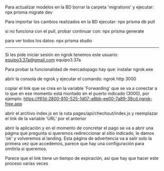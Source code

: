 Para actualizar modelos en la BD borrar la carpeta 'migrations' y ejecutar:
npx prisma migrate dev

Para importar los cambios realizados en la BD ejecutar:
npx prisma db pull

si no funciona con el pull, probar continuar con:
npx prisma generate

para ver todos los datos:
npx prisma studio

---

Si les pide iniciar sesión en ngrok tenemos este usuario:
equipo3.37a@gmail.com
equipo3.37a

Para probar la funcionalidad de mercadopago hay que:
instalar ngrok.exe

abrir la consola de ngrok y ejecutar el comando:
ngrok http 3000

copiar el link que se crea en la variable 'Forwarding' que se va a conectar a lo que en ese momento está montado en el puerto indicado (3000), por ejemplo:
https://f61d-2800-810-525-1d07-a8bb-ee00-7a89-38cd.ngrok-free.app

abrir el archivo index.js en la ruta pages/api/chechout/index.js y reemplazar el link de la variable 'URL' por el anterior

abrir la aplicación y en el momento de concretar el pago se va a abrir una página que pregunta si queremos redireccionar al sitio indicado, le damos 'ok' y volveremos al landing.
Esta página de advertencia va a salir solo la primera vez que accedemos, parece que hay una configuración para omitirla si queremos.

Parece que el link tiene un tiempo de expiración, así que hay que hacer este proceso varias veces
